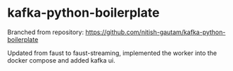 # kafka-python-boilerplate

Branched from repository: https://github.com/nitish-gautam/kafka-python-boilerplate

Updated from faust to faust-streaming, implemented the worker into the docker compose and added kafka ui.
